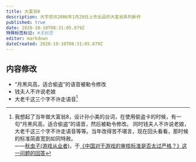 ```yaml
---
title: 大富翁8
description: 大宇资讯2006年1月20日上市出品的大富翁系列新作
published: true
date: 2020-10-10T08:31:05.879Z
特殊标签标记: #无标签
editor: markdown
dateCreated: 2020-10-10T08:31:05.879Z
---
```


## 内容修改

+ “月黑风高，适合偷盗”的语音被勒令修改
+ 钱夫人不许说老娘
+ 大老千这三个字不许走语音[^dafu]

[^dafu]: 我想起了当年做大富翁8，设计孙小美的台词，在使用偷盗卡的时候，有一句“月黑风高，适合偷盗”的语音，然后被勒令修改。
         同时钱夫人不许说老娘，大老千这三个字不许走语音等等。当年改得苦不堪言，现在回头看看，那时候的标准简直宽到如同特赦。<br>
         ——[秋虫子(游戏从业者)](https://www.zhihu.com/people/qiuchongzhi)，于[《中国对于游戏的审核标准是否太过严格？》这一问题的回答](https://archive.is/U9ePQ#40% "顺带一提，《中国对于游戏的审核标准是否太过严格？》这一问题必须登录才能查看，并且做了禁止搜索引擎收录指定网页内容的工作，使用我无法直接用网站时光机进行保存")
